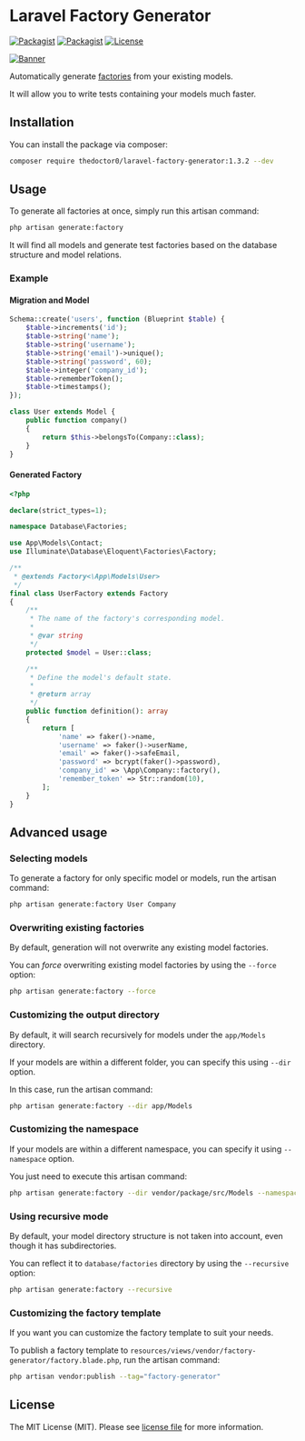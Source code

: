 # Laravel Factory Generator

[![Packagist](https://img.shields.io/packagist/v/TheDoctor0/laravel-factory-generator.svg)](https://packagist.org/packages/TheDoctor0/laravel-factory-generator)
[![Packagist](https://img.shields.io/packagist/dt/TheDoctor0/laravel-factory-generator.svg)](https://packagist.org/packages/TheDoctor0/laravel-factory-generator)
[![License](https://img.shields.io/badge/license-MIT-blue.svg)](https://github.com/TheDoctor0/laravel-factory-generator/blob/master/LICENSE.md)

[![Banner](https://banners.beyondco.de/Laravel%20Factory%20Generator.png?theme=light&packageManager=composer+require&packageName=thedoctor0%2Flaravel-factory-generator+--dev&pattern=architect&style=style_1&description=Automatically+generate+test+factories+for+all+your+models&md=1&showWatermark=1&fontSize=100px&images=https%3A%2F%2Flaravel.com%2Fimg%2Flogomark.min.svg)]()

Automatically generate [factories](https://laravel.com/docs/master/database-testing#writing-factories) from your existing models.

It will allow you to write tests containing your models much faster.

## Installation

You can install the package via composer:

```bash
composer require thedoctor0/laravel-factory-generator:1.3.2 --dev
```

## Usage

To generate all factories at once, simply run this artisan command:

```bash
php artisan generate:factory
```

It will find all models and generate test factories based on the database structure and model relations.

### Example

#### Migration and Model
```php
Schema::create('users', function (Blueprint $table) {
    $table->increments('id');
    $table->string('name');
    $table->string('username');
    $table->string('email')->unique();
    $table->string('password', 60);
    $table->integer('company_id');
    $table->rememberToken();
    $table->timestamps();
});

class User extends Model {
    public function company()
    {
        return $this->belongsTo(Company::class);
    }
}
```

#### Generated Factory

```php
<?php

declare(strict_types=1);

namespace Database\Factories;

use App\Models\Contact;
use Illuminate\Database\Eloquent\Factories\Factory;

/**
 * @extends Factory<\App\Models\User>
 */
final class UserFactory extends Factory
{
    /**
     * The name of the factory's corresponding model.
     *
     * @var string
     */
    protected $model = User::class;

    /**
     * Define the model's default state.
     *
     * @return array
     */
    public function definition(): array
    {
        return [
            'name' => faker()->name,
            'username' => faker()->userName,
            'email' => faker()->safeEmail,
            'password' => bcrypt(faker()->password),
            'company_id' => \App\Company::factory(),
            'remember_token' => Str::random(10),
        ];
    }
}
```

## Advanced usage

### Selecting models

To generate a factory for only specific model or models, run the artisan command:

```bash
php artisan generate:factory User Company
```

### Overwriting existing factories

By default, generation will not overwrite any existing model factories.

You can _force_ overwriting existing model factories by using the `--force` option:

```bash
php artisan generate:factory --force
```

### Customizing the output directory

By default, it will search recursively for models under the `app/Models` directory.

If your models are within a different folder, you can specify this using `--dir` option.

In this case, run the artisan command:

```bash
php artisan generate:factory --dir app/Models
```

### Customizing the namespace

If your models are within a different namespace, you can specify it using `--namespace` option.

You just need to execute this artisan command:

```bash
php artisan generate:factory --dir vendor/package/src/Models --namespace CustomNamespace\\Models
```

### Using recursive mode

By default, your model directory structure is not taken into account, even though it has subdirectories.

You can reflect it to `database/factories` directory by using the `--recursive` option:

```bash
php artisan generate:factory --recursive
```

### Customizing the factory template

If you want you can customize the factory template to suit your needs.

To publish a factory template to `resources/views/vendor/factory-generator/factory.blade.php`, run the artisan command:

```bash
php artisan vendor:publish --tag="factory-generator"
```

## License

The MIT License (MIT). Please see [license file](LICENSE.md) for more information.
